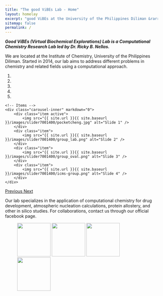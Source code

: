 ```yaml
---
title: "The good ViBEs Lab - Home"
layout: homelay
excerpt: "good ViBEs at the University of the Philippines Diliman &rarr; UPD."
sitemap: false
permalink: /
---
```


***Good ViBEs (Virtual Biochemical Explorations) Lab is a Computational Chemistry Research Lab led by Dr. Ricky B. Nellas.*** 

We are located at the Institute of Chemistry, University of the Philippines Diliman. Started in 2014, our lab aims to address different problems in chemistry and related fields using a computational approach.

<div markdown="0" id="carousel" class="carousel slide" data-ride="carousel" data-interval="4000" data-pause="hover" >
    <!-- Menu -->
    <ol class="carousel-indicators">
        <li data-target="#carousel" data-slide-to="0" class="active"></li>
        <li data-target="#carousel" data-slide-to="1"></li>
        <li data-target="#carousel" data-slide-to="2"></li>
        <li data-target="#carousel" data-slide-to="3"></li>
        <li data-target="#carousel" data-slide-to="4"></li>
    </ol>

    <!-- Items -->
    <div class="carousel-inner" markdown="0">
        <div class="item active">
            <img src="{{ site.url }}{{ site.baseurl }}/images/slider7001400/pocketcheng.jpg" alt="Slide 1" />
        </div>
        <div class="item">
            <img src="{{ site.url }}{{ site.baseurl }}/images/slider7001400/group_lab.png" alt="Slide 2" />
        </div>
        <div class="item">
            <img src="{{ site.url }}{{ site.baseurl }}/images/slider7001400/group_oval.png" alt="Slide 3" />
        </div>
        <div class="item">
            <img src="{{ site.url }}{{ site.baseurl }}/images/slider7001400/icms-group.png" alt="Slide 4" />
        </div>
    </div>
  <a class="left carousel-control" href="#carousel" role="button" data-slide="prev">
    <span class="glyphicon glyphicon-chevron-left" aria-hidden="true"></span>
    <span class="sr-only">Previous</span>
  </a>
  <a class="right carousel-control" href="#carousel" role="button" data-slide="next">
    <span class="glyphicon glyphicon-chevron-right" aria-hidden="true"></span>
    <span class="sr-only">Next</span>
  </a>
</div>



Our lab specializes in the application of computational chemistry for drug development, atmospheric nucleation calculations, protein allostery, and other in silico studies. For collaborations, contact us through our official facebook page.

<figure class="fourth">
  <img src="{{ site.url }}{{ site.baseurl }}/images/logopic/GV_lab.png" style="width: 110px">
  <img src="{{ site.url }}{{ site.baseurl }}/images/logopic/IC_logo.png" style="width: 110px">
  <img src="{{ site.url }}{{ site.baseurl }}/images/logopic/CS_logo.png" style="width: 110px">
  <img src="{{ site.url }}{{ site.baseurl }}/images/logopic/UPD_logo.png" style="width: 110px">
</figure>
